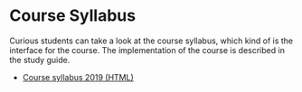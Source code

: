 <SetTitle title="Client-Server Communication" />

# Course Syllabus
Curious students can take a look at the course syllabus, which kind of is the interface for the course. The implementation of the course is described in the study guide.

* <a href="static-files/course-syllabus-2019.html" target="_blank">Course syllabus 2019 (HTML)</a>